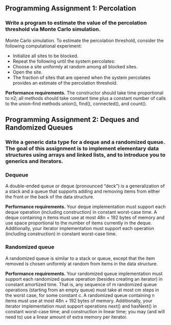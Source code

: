 ## Programming Assignment 1: Percolation

### Write a program to estimate the value of the percolation threshold via Monte Carlo simulation.

Monte Carlo simulation. To estimate the percolation threshold, consider the following computational experiment:

* Initialize all sites to be blocked.
* Repeat the following until the system percolates:
* Choose a site uniformly at random among all blocked sites.
* Open the site.
* The fraction of sites that are opened when the system percolates provides an estimate of the percolation threshold.

__Performance requirements.__
The constructor should take time proportional to n2; all methods should take constant time plus a constant number of calls to the union–find methods union(), find(), connected(), and count().

## Programming Assignment 2: Deques and Randomized Queues

### Write a generic data type for a deque and a randomized queue. The goal of this assignment is to implement elementary data structures using arrays and linked lists, and to introduce you to generics and iterators.

### Dequeue
A double-ended queue or deque (pronounced “deck”) is a generalization of a stack and a queue that supports adding and removing items from either the front or the back of the data structure. 

__Performance requirements.__  Your deque implementation must support each deque operation (including construction) in constant worst-case time. A deque containing n items must use at most 48n + 192 bytes of memory and use space proportional to the number of items currently in the deque. Additionally, your iterator implementation must support each operation (including construction) in constant worst-case time.


### Randomized queue
A randomized queue is similar to a stack or queue, except that the item removed is chosen uniformly at random from items in the data structure.

__Performance requirements.__  Your randomized queue implementation must support each randomized queue operation (besides creating an iterator) in constant amortized time. That is, any sequence of m randomized queue operations (starting from an empty queue) must take at most cm steps in the worst case, for some constant c. A randomized queue containing n items must use at most 48n + 192 bytes of memory. Additionally, your iterator implementation must support operations next() and hasNext() in constant worst-case time; and construction in linear time; you may (and will need to) use a linear amount of extra memory per iterator.
